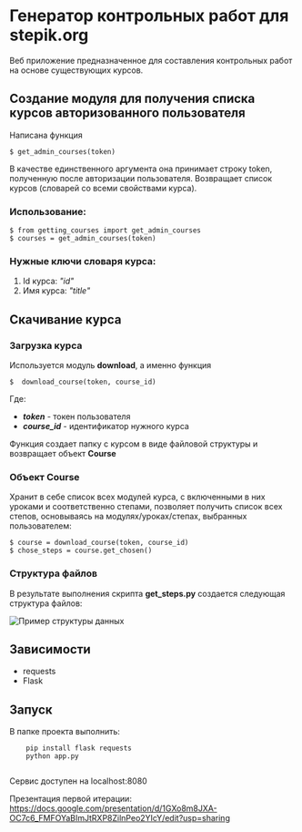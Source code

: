 # Генератор контрольных работ для stepik.org
Веб приложение предназначенное для составления контрольных работ на основе существующих курсов.

## Создание модуля для получения списка курсов авторизованного пользователя

Написана функция

    $ get_admin_courses(token)

В качестве единственного аргумента она принимает строку token, полученную после авторизации пользователя. Возвращает список курсов (словарей со всеми свойствами курса).

### Использование:

    $ from getting_courses import get_admin_courses
    $ courses = get_admin_courses(token)

### Нужные ключи словаря курса:
1. Id курса: *"id"*
2. Имя курса: *"title"*
## Скачивание курса
### Загрузка курса
Используется модуль **download**, а именно функция

    $  download_course(token, course_id)

Где:
 - ***token*** - токен пользователя
 - ***course_id*** - идентификатор нужного курса

Функция создает папку с курсом в виде файловой структуры и возвращает объект **Course**
### Объект Course
Хранит в себе список всех модулей курса, с включенными в них уроками и соответственно степами, позволяет получить список всех степов, основываясь на модулях/уроках/степах, выбранных пользователем:

    $ course = download_course(token, course_id)
    $ chose_steps = course.get_chosen()
### Структура файлов
В результате выполнения скрипта **get_steps.py** создается следующая структура файлов:

![Пример структуры данных](https://github.com/moevm/mse_generator_of_test_works_for_Stepik/raw/dev/API%20research/examples/file_structure_example.png?raw=true)

## Зависимости

- requests
- Flask

## Запуск

В папке проекта выполнить:

```
    pip install flask requests
    python app.py
    
```

Сервис доступен на localhost:8080

Презентация первой итерации:  
https://docs.google.com/presentation/d/1GXo8m8JXA-OC7c6_FMFOYaBImJtRXP8ZilnPeo2YIcY/edit?usp=sharing

